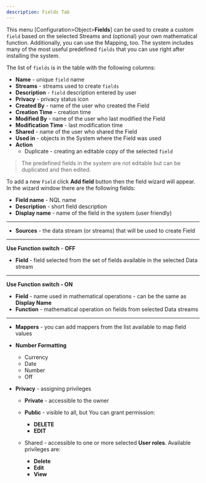 ```yaml
---
description: Fields Tab
---
```


This menu [Configuration>Object>**Fields**] can be used to create a custom `field` based on the selected Streams and (optional) your own mathematical function. Additionally, you can use the Mapping, too. The system includes many of the most useful predefined  `fields`  that you can use right after installing the system.

The list of `fields`  is in the table with the following columns:

- **Name** - unique `field` name
- **Streams** - streams used to create  `fields` 
- **Description** -  `field`  description entered by user
- **Privacy** - privacy status icon
- **Created By** - name of the user who created the Field
- **Creation Time** - creation time
- **Modified By** - name of the user who last modified the Field
- **Modification Time** - last modification time
- **Shared** - name of the user who shared the Field
- **Used in** - objects in the System where the Field was used
- **Action**
  - Duplicate -  creating an editable copy of the selected  `field`



> The predefined fields in the system are not editable but can be duplicated and then edited.



To add a new `Field` click **Add field** button then the field wizard will appear. In the wizard window there are the following fields:

- **Field name** - NQL name
- **Description** - short field description
- **Display name** - name of the field in the system (user friendly)

---

- **Sources** - the data stream (or streams) that will be used to create Field

---

**Use Function switch** - **OFF** 

- **Field** - field selected from the set of fields available in the selected Data stream

---

**Use Function switch - ON**

- **Field** - name used in mathematical operations - can be the same as **Display Name**
- **Function** - mathematical operation on fields from selected Data streams

---

- **Mappers** - you can add mappers from the list available to map field values
- **Number Formatting**
  
  - Currency
  - Date
  - Number
  - Off

- **Privacy** - assigning privileges 

  - **Private** - accessible to the owner

  - **Public** - visible to all, but You can grant permission:
    - **DELETE**
    - **EDIT**

  - Shared - accessible to one or more selected **User roles**. Available privileges are:
    - **Delete**
    - **Edit**
    - **View**















